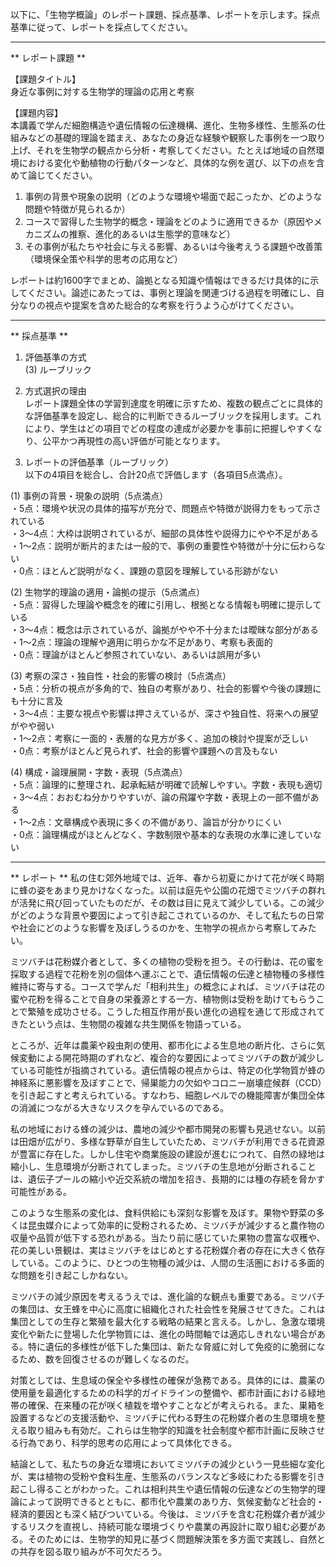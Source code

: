 以下に、「生物学概論」のレポート課題、採点基準、レポートを示します。採点基準に従って、レポートを採点してください。

---------------------------------------
** レポート課題 **

【課題タイトル】  
身近な事例に対する生物学的理論の応用と考察

【課題内容】  
本講義で学んだ細胞構造や遺伝情報の伝達機構、進化、生物多様性、生態系の仕組みなどの基礎的理論を踏まえ、あなたの身近な経験や観察した事例を一つ取り上げ、それを生物学の観点から分析・考察してください。たとえば地域の自然環境における変化や動植物の行動パターンなど、具体的な例を選び、以下の点を含めて論じてください。  
1) 事例の背景や現象の説明（どのような環境や場面で起こったか、どのような問題や特徴が見られるか）  
2) コースで習得した生物学的概念・理論をどのように適用できるか（原因やメカニズムの推察、進化的あるいは生態学的意味など）  
3) その事例が私たちや社会に与える影響、あるいは今後考えうる課題や改善策（環境保全策や科学的思考の応用など）  

レポートは約1600字でまとめ、論拠となる知識や情報はできるだけ具体的に示してください。論述にあたっては、事例と理論を関連づける過程を明確にし、自分なりの視点や提案を含めた総合的な考察を行うよう心がけてください。

---------------------------------------
** 採点基準 **

1. 評価基準の方式  
(3) ルーブリック  

2. 方式選択の理由  
レポート課題全体の学習到達度を明確に示すため、複数の観点ごとに具体的な評価基準を設定し、総合的に判断できるルーブリックを採用します。これにより、学生はどの項目でどの程度の達成が必要かを事前に把握しやすくなり、公平かつ再現性の高い評価が可能となります。  

3. レポートの評価基準（ルーブリック）  
以下の4項目を総合し、合計20点で評価します（各項目5点満点）。  

(1) 事例の背景・現象の説明（5点満点）  
・5点：環境や状況の具体的描写が充分で、問題点や特徴が説得力をもって示されている  
・3～4点：大枠は説明されているが、細部の具体性や説得力にやや不足がある  
・1～2点：説明が断片的または一般的で、事例の重要性や特徴が十分に伝わらない  
・0点：ほとんど説明がなく、課題の意図を理解している形跡がない  

(2) 生物学的理論の適用・論拠の提示（5点満点）  
・5点：習得した理論や概念を的確に引用し、根拠となる情報も明確に提示している  
・3～4点：概念は示されているが、論拠がやや不十分または曖昧な部分がある  
・1～2点：理論の理解や適用に明らかな不足があり、考察も表面的  
・0点：理論がほとんど参照されていない、あるいは誤用が多い  

(3) 考察の深さ・独自性・社会的影響の検討（5点満点）  
・5点：分析の視点が多角的で、独自の考察があり、社会的影響や今後の課題にも十分に言及  
・3～4点：主要な視点や影響は押さえているが、深さや独自性、将来への展望がやや弱い  
・1～2点：考察に一面的・表層的な見方が多く、追加の検討や提案が乏しい  
・0点：考察がほとんど見られず、社会的影響や課題への言及もない  

(4) 構成・論理展開・字数・表現（5点満点）  
・5点：論理的に整理され、起承転結が明確で読解しやすい。字数・表現も適切  
・3～4点：おおむね分かりやすいが、論の飛躍や字数・表現上の一部不備がある  
・1～2点：文章構成や表現に多くの不備があり、論旨が分かりにくい  
・0点：論理構成がほとんどなく、字数制限や基本的な表現の水準に達していない  

---------------------------------------
** レポート **
私の住む郊外地域では、近年、春から初夏にかけて花が咲く時期に蜂の姿をあまり見かけなくなった。以前は庭先や公園の花畑でミツバチの群れが活発に飛び回っていたものだが、その数は目に見えて減少している。この減少がどのような背景や要因によって引き起こされているのか、そして私たちの日常や社会にどのような影響を及ぼしうるのかを、生物学の視点から考察してみたい。

ミツバチは花粉媒介者として、多くの植物の受粉を担う。その行動は、花の蜜を採取する過程で花粉を別の個体へ運ぶことで、遺伝情報の伝達と植物種の多様性維持に寄与する。コースで学んだ「相利共生」の概念によれば、ミツバチは花の蜜や花粉を得ることで自身の栄養源とする一方、植物側は受粉を助けてもらうことで繁殖を成功させる。こうした相互作用が長い進化の過程を通じて形成されてきたという点は、生物間の複雑な共生関係を物語っている。

ところが、近年は農薬や殺虫剤の使用、都市化による生息地の断片化、さらに気候変動による開花時期のずれなど、複合的な要因によってミツバチの数が減少している可能性が指摘されている。遺伝情報の視点からは、特定の化学物質が蜂の神経系に悪影響を及ぼすことで、帰巣能力の欠如やコロニー崩壊症候群（CCD）を引き起こすと考えられている。すなわち、細胞レベルでの機能障害が集団全体の消滅につながる大きなリスクを孕んでいるのである。

私の地域における蜂の減少は、農地の減少や都市開発の影響も見逃せない。以前は田畑が広がり、多様な野草が自生していたため、ミツバチが利用できる花資源が豊富に存在した。しかし住宅や商業施設の建設が進むにつれて、自然の緑地は縮小し、生息環境が分断されてしまった。ミツバチの生息地が分断されることは、遺伝子プールの縮小や近交系統の増加を招き、長期的には種の存続を脅かす可能性がある。

このような生態系の変化は、食料供給にも深刻な影響を及ぼす。果物や野菜の多くは昆虫媒介によって効率的に受粉されるため、ミツバチが減少すると農作物の収量や品質が低下する恐れがある。当たり前に感じていた果物の豊富な収穫や、花の美しい景観は、実はミツバチをはじめとする花粉媒介者の存在に大きく依存している。このように、ひとつの生物種の減少は、人間の生活圏における多面的な問題を引き起こしかねない。

ミツバチの減少原因を考えるうえでは、進化論的な観点も重要である。ミツバチの集団は、女王蜂を中心に高度に組織化された社会性を発展させてきた。これは集団としての生存と繁殖を最大化する戦略の結果と言える。しかし、急激な環境変化や新たに登場した化学物質には、進化の時間軸では適応しきれない場合がある。特に遺伝的多様性が低下した集団は、新たな脅威に対して免疫的に脆弱になるため、数を回復させるのが難しくなるのだ。

対策としては、生息域の保全や多様性の確保が急務である。具体的には、農薬の使用量を最適化するための科学的ガイドラインの整備や、都市計画における緑地帯の確保、在来種の花が咲く植栽を増やすことなどが考えられる。また、巣箱を設置するなどの支援活動や、ミツバチに代わる野生の花粉媒介者の生息環境を整える取り組みも有効だ。これらは生物学的知識を社会制度や都市計画に反映させる行為であり、科学的思考の応用によって具体化できる。

結論として、私たちの身近な環境においてミツバチの減少という一見些細な変化が、実は植物の受粉や食料生産、生態系のバランスなど多岐にわたる影響を引き起こし得ることがわかった。これは相利共生や遺伝情報の伝達などの生物学的理論によって説明できるとともに、都市化や農業のあり方、気候変動など社会的・経済的要因とも深く結びついている。今後は、ミツバチを含む花粉媒介者が減少するリスクを直視し、持続可能な環境づくりや農業の再設計に取り組む必要がある。そのためには、生物学的知見に基づく問題解決策を多方面で実践し、自然との共存を図る取り組みが不可欠だろう。

